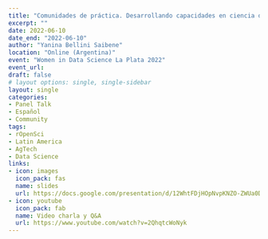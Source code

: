 ```yaml
---
title: "Comunidades de práctica. Desarrollando capacidades en ciencia de datos en América Latina"
excerpt: ""
date: 2022-06-10
date_end: "2022-06-10"
author: "Yanina Bellini Saibene"
location: "Online (Argentina)"
event: "Women in Data Science La Plata 2022"
event_url: 
draft: false
# layout options: single, single-sidebar
layout: single
categories:
- Panel Talk
- Español
- Community
tags:
- rOpenSci
- Latin America
- AgTech
- Data Science
links:
- icon: images
  icon_pack: fas
  name: slides 
  url: https://docs.google.com/presentation/d/12WhtFDjHOpNvpKNZO-ZWUa0DFuI9pbKHtENL2F-XSC4/edit?usp=sharing
- icon: youtube
  icon_pack: fab
  name: Video charla y Q&A 
  url: https://www.youtube.com/watch?v=2QhqtcWoNyk
---
```


